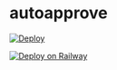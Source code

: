 # autoapprove

[![Deploy](https://www.herokucdn.com/deploy/button.svg)](https://heroku.com/deploy?template=https://github.com/boitman-122/autoapprove)

[![Deploy on Railway](https://railway.app/button.svg)](https://railway.app/new/template/o75p9_)
